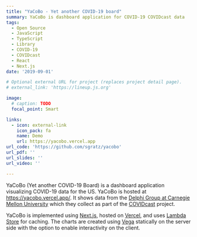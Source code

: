 ```yaml
---
title: "YaCoBo - Yet another COVID-19 board"
summary: YaCoBo is dashboard application for COVID-19 COVIDcast data
tags:
  - Open Source
  - JavaScript
  - TypeScript
  - Library
  - COVID-19
  - COVIDcast
  - React
  - Next.js
date: '2019-09-01'

# Optional external URL for project (replaces project detail page).
# external_link: 'https://lineup.js.org'

image:
  # caption: TODO
  focal_point: Smart

links:
  - icon: external-link
    icon_pack: fa
    name: Demo
    url: https://yacobo.vercel.app
url_code: 'https://github.com/sgratz/yacobo'
url_pdf: ''
url_slides: ''
url_video: ''

---
```


YaCoBo (Yet another COVID-19 Board) is a dashboard application visualizing COVID-19 data for the US. YaCoBo is hosted at https://yacobo.vercel.app/. It shows data from the [Delphi Group at Carnegie Mellon University](https://delphi.cmu.edu/) which they collect as part of the [COVIDcast](https://covidcast.cmu.edu) project.

YaCoBo is implemented using [Next.js](https://nextjs.org), hosted on [Vercel](https://vercel.com/), and uses [Lambda Store](https://lambda.store/) for caching. The charts are created using [Vega](https://vega.github.io) statically on the server side with the option to enable interactivity on the client.
